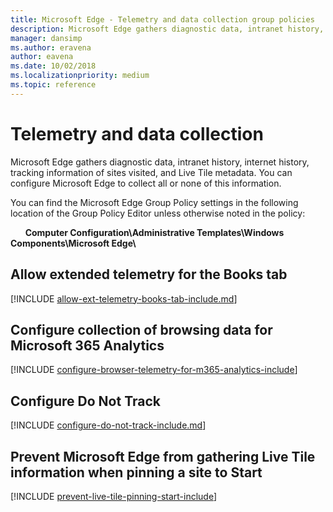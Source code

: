 ```yaml
---
title: Microsoft Edge - Telemetry and data collection group policies
description: Microsoft Edge gathers diagnostic data, intranet history, internet history, tracking information of sites visited, and Live Tile metadata. You can configure Microsoft Edge to collect all or none of this information.
manager: dansimp
ms.author: eravena
author: eavena
ms.date: 10/02/2018
ms.localizationpriority: medium
ms.topic: reference
---
```


# Telemetry and data collection 

Microsoft Edge gathers diagnostic data, intranet history, internet history, tracking information of sites visited, and Live Tile metadata. You can configure Microsoft Edge to collect all or none of this information.

You can find the Microsoft Edge Group Policy settings in the following location of the Group Policy Editor unless otherwise noted in the policy:

&nbsp;&nbsp;&nbsp;&nbsp;&nbsp;&nbsp;**Computer Configuration\\Administrative Templates\\Windows Components\\Microsoft Edge\\**

## Allow extended telemetry for the Books tab
[!INCLUDE [allow-ext-telemetry-books-tab-include.md](../includes/allow-ext-telemetry-books-tab-include.md)]

## Configure collection of browsing data for Microsoft 365 Analytics
[!INCLUDE [configure-browser-telemetry-for-m365-analytics-include](../includes/configure-browser-telemetry-for-m365-analytics-include.md)]

## Configure Do Not Track
[!INCLUDE [configure-do-not-track-include.md](../includes/configure-do-not-track-include.md)]

## Prevent Microsoft Edge from gathering Live Tile information when pinning a site to Start
[!INCLUDE [prevent-live-tile-pinning-start-include](../includes/prevent-live-tile-pinning-start-include.md)]
